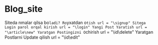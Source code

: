 # Blog_site

Siteda nmalar qilsa bo`ladi?
    Ro`yxatdan o`tish url = "\signup"
    Sitega Login parol orqal kirish url = "\login"
    Yangi Post Yaratish url = "\article\new"
    Yaratgan Postingizni O`chirish url = "\id\delete"
    Yaratgan Postlarni Update qilish url = "\id\edit"  
